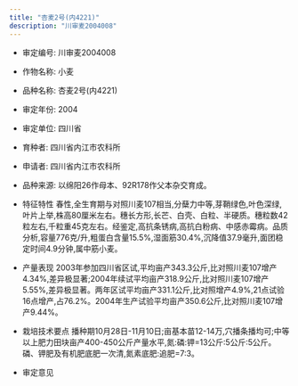 ```yaml
---
title: "杏麦2号(内4221)"
description: "川审麦2004008"
---
```

* 审定编号:  川审麦2004008

*  作物名称:  小麦

*  品种名称:  杏麦2号(内4221)

*  审定年份:  2004

*  审定单位:  四川省

* 育种者:  四川省内江市农科所

*  申请者:  四川省内江市农科所

*  品种来源:  以绵阳26作母本、92R178作父本杂交育成。

*  特征特性
春性,全生育期与对照川麦107相当,分蘖力中等,芽鞘绿色,叶色深绿,叶片上举,株高80厘米左右。穗长方形,长芒、白壳、白粒、半硬质。穗粒数42粒左右,千粒重45克左右。经鉴定,高抗条锈病,高抗白粉病、中感赤霉病。品质分析,容量776克/升,粗蛋白含量15.5%,湿面筋30.4%,沉降值37.9毫升,面团稳定时间4.9分钟,属中筋小麦。

*  产量表现
2003年参加四川省区试,平均亩产343.3公斤,比对照川麦107增产4.34%,差异极显著;2004年续试平均亩产318.9公斤,比对照川麦107增产5.55%,差异极显著。两年区试平均亩产331.1公斤,比对照增产4.9%,21点试验16点增产,占76.2%。2004年生产试验平均亩产350.6公斤,比对照川麦107增产9.44%。

*  栽培技术要点
播种期10月28日-11月10日;亩基本苗12-14万,穴播条播均可;中等以上肥力田块亩产400-450公斤产量水平,氮:磷:钾=13公斤:5公斤:5公斤。磷、钾肥及有机肥底肥一次清,氮素底肥:追肥=7:3。

*  审定意见

